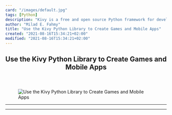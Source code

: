 ```yaml
---
card: "/images/default.jpg"
tags: [Python]
description: "Kivy is a free and open source Python framework for developin"
author: "Milad E. Fahmy"
title: "Use the Kivy Python Library to Create Games and Mobile Apps"
created: "2021-08-16T15:34:21+02:00"
modified: "2021-08-16T15:34:21+02:00"
---
```

<div class="site-wrapper">
<main id="site-main" class="site-main outer">
<div class="inner">
<article class="post-full post tag-python tag-youtube ">
<header class="post-full-header">
<h1 class="post-full-title">Use the Kivy Python Library to Create Games and Mobile Apps</h1>
</header>
<figure class="post-full-image">
<picture>
<source media="(max-width: 700px)" sizes="1px" srcset="data:image/gif;base64,R0lGODlhAQABAIAAAAAAAP///yH5BAEAAAAALAAAAAABAAEAAAIBRAA7 1w">
<source media="(min-width: 701px)" sizes="(max-width: 800px) 400px,
(max-width: 1170px) 700px,
1400px" srcset="/news/content/images/size/w300/2021/05/thumbnail_kivy_tutorial.png 300w,
/news/content/images/size/w600/2021/05/thumbnail_kivy_tutorial.png 600w,
/news/content/images/size/w1000/2021/05/thumbnail_kivy_tutorial.png 1000w,
/news/content/images/size/w2000/2021/05/thumbnail_kivy_tutorial.png 2000w">
<img onerror="this.style.display='none'" src="/news/content/images/size/w2000/2021/05/thumbnail_kivy_tutorial.png" alt="Use the Kivy Python Library to Create Games and Mobile Apps">
</picture>
</figure>
<section class="post-full-content">
<div class="post-content">
</div>
<hr>
<hr>
</section>
</article>
</div>
</main>
</div>
<!-- Google Tag Manager (noscript) -->
<!-- End Google Tag Manager (noscript) -->
